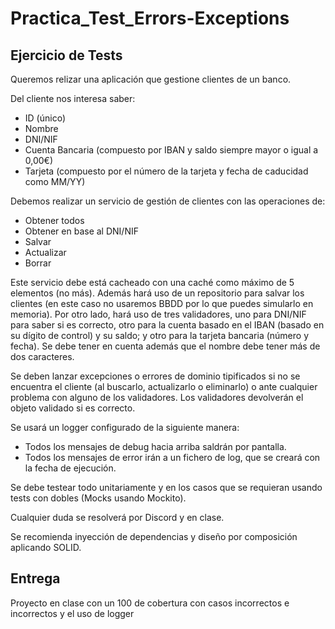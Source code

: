 # Practica_Test_Errors-Exceptions
## Ejercicio de Tests

Queremos relizar una aplicación que gestione clientes de un banco.

Del cliente nos interesa saber:
- ID (único)
- Nombre
- DNI/NIF
- Cuenta Bancaria (compuesto por IBAN y saldo siempre mayor o igual a 0,00€)
- Tarjeta (compuesto por el número de la tarjeta y fecha de caducidad como MM/YY)

Debemos realizar un servicio de gestión de clientes con las operaciones de:
- Obtener todos
- Obtener en base al DNI/NIF
- Salvar
- Actualizar
- Borrar

Este servicio debe está cacheado con una caché como máximo de 5 elementos (no más). Además hará uso de un repositorio para salvar los clientes (en este caso no usaremos BBDD por lo que puedes simularlo en memoria). Por otro lado, hará uso de tres validadores, uno para DNI/NIF para saber si es correcto, otro para la cuenta basado en el IBAN (basado en su dígito de control) y su saldo; y otro para la tarjeta bancaria (número y fecha). Se debe tener en cuenta además que el nombre debe tener más de dos caracteres. 

Se deben lanzar excepciones o errores de dominio tipificados si no se encuentra el cliente (al buscarlo, actualizarlo o eliminarlo) o ante cualquier problema con alguno de los validadores. Los validadores devolverán el objeto validado si es correcto.

Se usará un logger configurado de la siguiente manera:
- Todos los mensajes de debug hacia arriba saldrán por pantalla.
- Todos los mensajes de error irán a un fichero de log, que se creará con la fecha de ejecución.

Se debe testear todo unitariamente y en los casos que se requieran usando tests con dobles (Mocks usando Mockito).

Cualquier duda se resolverá por Discord y en clase.

Se recomienda inyección de dependencias y diseño por composición aplicando SOLID.

## Entrega

Proyecto en clase con un 100 de cobertura con casos incorrectos e incorrectos y el uso de logger
